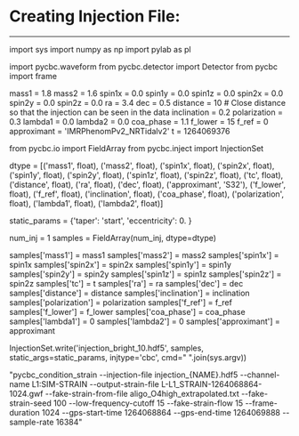 # Creating Injection File:
-------------------------
import sys
import numpy as np
import pylab as pl

import pycbc.waveform
from pycbc.detector import Detector
from pycbc import frame

mass1 = 1.8
mass2 = 1.6
spin1x = 0.0
spin1y = 0.0
spin1z = 0.0
spin2x = 0.0
spin2y = 0.0
spin2z = 0.0
ra = 3.4
dec = 0.5
distance = 10 # Close distance so that the injection can be seen in the data
inclination = 0.2
polarization = 0.3
lambda1 = 0.0
lambda2 = 0.0
coa_phase = 1.1
f_lower = 15
f_ref = 0
approximant = 'IMRPhenomPv2_NRTidalv2'
t = 1264069376


from pycbc.io import FieldArray
from pycbc.inject import InjectionSet

dtype = [('mass1', float), ('mass2', float),
         ('spin1x', float), ('spin2x', float),
         ('spin1y', float), ('spin2y', float),
         ('spin1z', float), ('spin2z', float),
         ('tc', float), ('distance', float),
         ('ra', float), ('dec', float),
         ('approximant', 'S32'), ('f_lower', float),
         ('f_ref', float), ('inclination', float),
         ('coa_phase', float), ('polarization', float),
         ('lambda1', float), ('lambda2', float)]


static_params = {'taper': 'start',
                 'eccentricity': 0.
                 }

num_inj = 1
samples = FieldArray(num_inj, dtype=dtype)

samples['mass1'] = mass1
samples['mass2'] = mass2
samples['spin1x'] = spin1x
samples['spin2x'] = spin2x
samples['spin1y'] = spin1y
samples['spin2y'] = spin2y
samples['spin1z'] = spin1z
samples['spin2z'] = spin2z
samples['tc'] = t
samples['ra'] = ra
samples['dec'] = dec
samples['distance'] = distance
samples['inclination'] = inclination
samples['polarization'] = polarization
samples['f_ref'] = f_ref
samples['f_lower'] = f_lower
samples['coa_phase'] = coa_phase
samples['lambda1'] = 0
samples['lambda2'] = 0
samples['approximant'] = approximant

InjectionSet.write('injection_bright_10.hdf5', samples,
                   static_args=static_params, injtype='cbc',
                   cmd=" ".join(sys.argv))

"pycbc_condition_strain --injection-file injection_{NAME}.hdf5 --channel-name L1:SIM-STRAIN --output-strain-file L-L1_STRAIN-1264068864-1024.gwf --fake-strain-from-file aligo_O4high_extrapolated.txt --fake-strain-seed 100 --low-frequency-cutoff 15 --fake-strain-flow 15 --frame-duration 1024 --gps-start-time 1264068864 --gps-end-time 1264069888 --sample-rate 16384"
